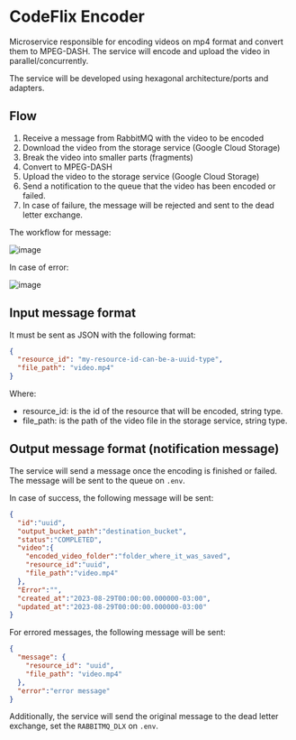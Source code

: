 # CodeFlix Encoder

Microservice responsible for encoding videos on mp4 format and convert them to MPEG-DASH. The service will encode and upload the video in parallel/concurrently.

The service will be developed using hexagonal architecture/ports and adapters.

## Flow

1. Receive a message from RabbitMQ with the video to be encoded
2. Download the video from the storage service (Google Cloud Storage)
3. Break the video into smaller parts (fragments)
4. Convert to MPEG-DASH
5. Upload the video to the storage service (Google Cloud Storage)
6. Send a notification to the queue that the video has been encoded or failed.
7. In case of failure, the message will be rejected and sent to the dead letter exchange.

The workflow for message:

![image](https://github.com/Twsouza/codeflix-encoder/assets/8239709/9e080133-b830-41ca-ac56-967a2b02e85a)

In case of error:

![image](https://github.com/Twsouza/codeflix-encoder/assets/8239709/9b491967-7cf1-46c1-b9dd-47c7ee210d92)

## Input message format

It must be sent as JSON with the following format:

```json
{
  "resource_id": "my-resource-id-can-be-a-uuid-type",
  "file_path": "video.mp4"
}
```

Where:

- resource_id: is the id of the resource that will be encoded, string type.
- file_path: is the path of the video file in the storage service, string type.

## Output message format (notification message)

The service will send a message once the encoding is finished or failed. The message will be sent to the queue on `.env`.

In case of success, the following message will be sent:

```json
{
  "id":"uuid",
  "output_bucket_path":"destination_bucket",
  "status":"COMPLETED",
  "video":{
    "encoded_video_folder":"folder_where_it_was_saved",
    "resource_id":"uuid",
    "file_path":"video.mp4"
  },
  "Error":"",
  "created_at":"2023-08-29T00:00:00.000000-03:00",
  "updated_at":"2023-08-29T00:00:00.000000-03:00"
}
```

For errored messages, the following message will be sent:

```json
{
  "message": {
    "resource_id": "uuid",
    "file_path": "video.mp4"
  },
  "error":"error message"
}
```

Additionally, the service will send the original message to the dead letter exchange, set the `RABBITMQ_DLX` on `.env`.
